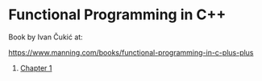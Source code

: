 # Functional Programming in C++

Book by Ivan Čukić at:

https://www.manning.com/books/functional-programming-in-c-plus-plus

1. [Chapter 1](src/ch01)
